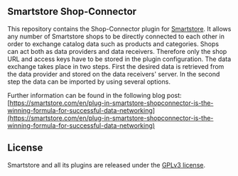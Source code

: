 ## Smartstore Shop-Connector

This repository contains the Shop-Connector plugin for [Smartstore](https://github.com/smartstore/SmartStoreNET). It allows any number of Smartstore shops to be directly connected to each other in order 
to exchange catalog data such as products and categories. Shops can act both as data providers and data receivers. Therefore only the shop URL and access keys have to be stored in the plugin configuration.
The data exchange takes place in two steps. First the desired data is retrieved from the data provider and stored on the data receivers' server. In the second step the data can be imported by using several options.

Further information can be found in the following blog post:  
[https://smartstore.com/en/plug-in-smartstore-shopconnector-is-the-winning-formula-for-successful-data-networking](https://smartstore.com/en/plug-in-smartstore-shopconnector-is-the-winning-formula-for-successful-data-networking)

## License

Smartstore and all its plugins are released under the [GPLv3 license](http://www.gnu.org/licenses/gpl-3.0.txt).
